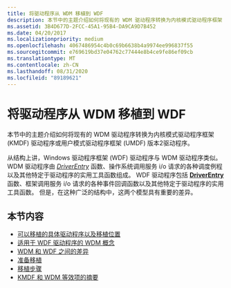```yaml
---
title: 将驱动程序从 WDM 移植到 WDF
description: 本节中的主题介绍如何将现有的 WDM 驱动程序转换为内核模式驱动程序框架 (KMDF) 驱动程序或用户模式驱动程序框架 (UMDF) 版本2驱动程序。
ms.assetid: 3B4D677D-2FCC-45A1-95B4-DA9CA9D7B452
ms.date: 04/20/2017
ms.localizationpriority: medium
ms.openlocfilehash: 4067486954c4b0c69b6638b4a9974ee996837f55
ms.sourcegitcommit: e769619bd37e04762c77444e8b4ce9fe86ef09cb
ms.translationtype: MT
ms.contentlocale: zh-CN
ms.lasthandoff: 08/31/2020
ms.locfileid: "89189621"
---
```

# <a name="porting-a-driver-from-wdm-to-wdf"></a>将驱动程序从 WDM 移植到 WDF


本节中的主题介绍如何将现有的 WDM 驱动程序转换为内核模式驱动程序框架 (KMDF) 驱动程序或用户模式驱动程序框架 (UMDF) 版本2驱动程序。

从结构上讲，Windows 驱动程序框架 (WDF) 驱动程序与 WDM 驱动程序类似。 WDM 驱动程序由 [*DriverEntry*](/windows-hardware/drivers/ddi/wdm/nc-wdm-driver_initialize) 函数、操作系统调用服务 i/o 请求的各种调度例程以及其他特定于驱动程序的实用工具函数组成。 WDF 驱动程序包括 [**DriverEntry**](./driverentry-for-kmdf-drivers.md) 函数、框架调用服务 i/o 请求的各种事件回调函数以及其他特定于驱动程序的实用工具函数。 但是，在这种广泛的结构中，这两个模型具有重要的差异。

## <a name="in-this-section"></a>本节内容


-   [可以移植的具体驱动程序以及移植位置](which-drivers-can-be-ported.md)
-   [适用于 WDF 驱动程序的 WDM 概念](wdm-concepts-for-kmdf-drivers.md)
-   [WDM 和 WDF 之间的差异](differences-between-wdm-and-kmdf.md)
-   [准备移植](general-guidelines-for-porting.md)
-   [移植步骤](how-to-port.md)
-   [KMDF 和 WDM 等效项的摘要](summary-of-kmdf-and-wdm-equivalents.md)

 


